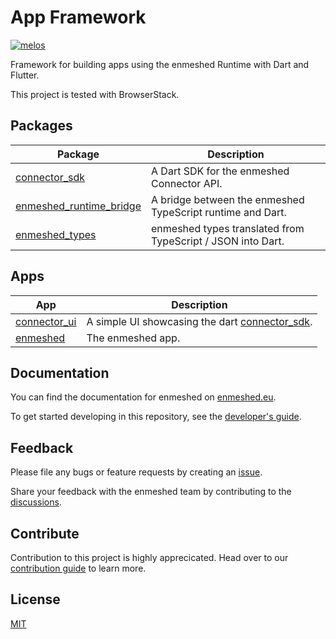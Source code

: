 # App Framework

[![melos](https://img.shields.io/badge/maintained%20with-melos-f700ff.svg?style=flat-square)](https://github.com/invertase/melos)

Framework for building apps using the enmeshed Runtime with Dart and Flutter.

This project is tested with BrowserStack.

## Packages

| Package                                                     | Description                                                 |
| ----------------------------------------------------------- | ----------------------------------------------------------- |
| [connector_sdk](packages/connector_sdk)                     | A Dart SDK for the enmeshed Connector API.                  |
| [enmeshed_runtime_bridge](packages/enmeshed_runtime_bridge) | A bridge between the enmeshed TypeScript runtime and Dart.  |
| [enmeshed_types](packages/enmeshed_types)                   | enmeshed types translated from TypeScript / JSON into Dart. |

## Apps

| App                               | Description                                                              |
| --------------------------------- | ------------------------------------------------------------------------ |
| [connector_ui](apps/connector_ui) | A simple UI showcasing the dart [connector_sdk](packages/connector_sdk). |
| [enmeshed](apps/enmeshed)         | The enmeshed app.                                                        |

## Documentation

You can find the documentation for enmeshed on [enmeshed.eu](https://enmeshed.eu).

To get started developing in this repository, see the [developer's guide](README_dev.md).

## Feedback

Please file any bugs or feature requests by creating an [issue](https://github.com/nmshd/feedback/issues).

Share your feedback with the enmeshed team by contributing to the [discussions](https://github.com/nmshd/feedback/discussions).

## Contribute

Contribution to this project is highly apprecicated. Head over to our [contribution guide](https://github.com/nmshd/.github/blob/main/CONTRIBUTING.md) to learn more.

## License

[MIT](LICENSE)
